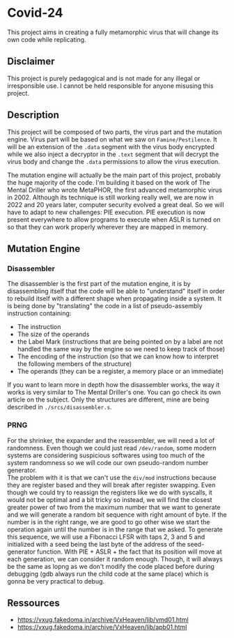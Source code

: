 # Covid-24
This project aims in creating a fully metamorphic virus that will change its own code while replicating.

## Disclaimer

This project is purely pedagogical and is not made for any illegal or irresponsible use. I cannot be held responsible for anyone misusing this project.

## Description

This project will be composed of two parts, the virus part and the mutation engine. Virus part will be based on what we saw on `Famine/Pestilence`. It will be an extension of the `.data` segment with the virus body encrypted while we also inject a decryptor in the `.text` segment that will decrypt the virus body and change the `.data` permissions to allow the virus execution.

The mutation engine will actually be the main part of this project, probably the huge majority of the code. I'm building it based on the work of The Mental Driller who wrote MetaPHOR, the first advanced metamorphic virus in 2002. Although its technique is still working really well, we are now in 2022 and 20 years later, computer security evolved a great deal. So we will have to adapt to new challenges: PIE execution. PIE execution is now present everywhere to allow programs to execute when ASLR is turned on so that they can work properly wherever they are mapped in memory.

## Mutation Engine

### Disassembler

The disassembler is the first part of the mutation engine, it is by disassembling itself that the code will be able to "understand" itself in order to rebuild itself with a different shape when propagating inside a system. It is being done by "translating" the code in a list of pseudo-assembly instruction containing:
- The instruction
- The size of the operands
- the Label Mark (instructions that are being pointed on by a label are not handled the same way by the engine so we need to keep track of those)
- The encoding of the instruction (so that we can know how to interpret the following members of the structure)
- The operands (they can be a register, a memory place or an immediate)

If you want to learn more in depth how the disassembler works, the way it works is very similar to The Mental Driller's one. You can go check its own article on the subject. Only the structures are different, mine are being described in `./srcs/disassembler.s`.

### PRNG

For the shrinker, the expander and the reassembler, we will need a lot of randomness. Even though we could just read `/dev/random`, some modern systems are considering suspicious softwares using too much of the system randomness so we will code our own pseudo-random number generator.<br/>
The problem with it is that we can't use the `div/mod` instructions because they are register based and they will break after register swapping. Even though we could try to reassign the registers like we do with syscalls, it would not be optimal and a bit tricky so instead, we will find the closest greater power of two from the maximum number that we want to generate and we will generate a random bit sequence with right amount of byte. If the number is in the right range, we are good to go other wise we start the operation again until the number is in the range that we asked.
To generate this sequence, we will use a Fibonacci LFSR with taps 2, 3 and 5 and initialized with a seed being the last byte of the address of the seed-generator function. With PIE + ASLR + the fact that its position will move at each generation, we can consider it random enough. Though, it will always be the same as lopng as we don't modify the code placed before during debugging (gdb always run the child code at the same place) which is gonna be very practical to debug.

## Ressources

- https://vxug.fakedoma.in/archive/VxHeaven/lib/vmd01.html
- https://vxug.fakedoma.in/archive/VxHeaven/lib/apb01.html